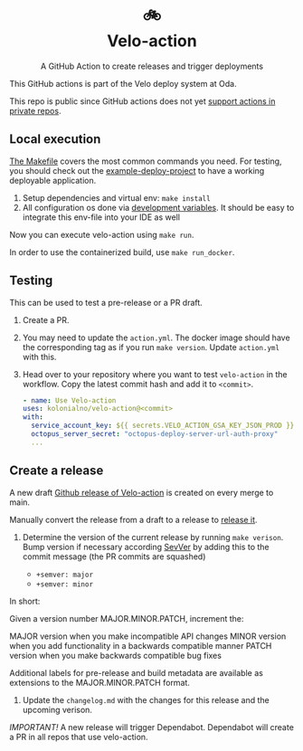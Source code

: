 <h1 align="center">
  🚲 <br>
  Velo-action
</h1>

<p align="center">
  A GitHub Action to create releases and trigger deployments
</p>

This GitHub actions is part of the Velo deploy system at Oda.

This repo is public since GitHub actions does not yet
[support actions in private repos](https://github.com/github/roadmap/issues/74).

## Local execution

[The Makefile](../Makefile) covers the most common commands you need. For testing,
you should check out the [example-deploy-project](https://github.com/kolonialno/example-deploy-project/) to have a working deployable application.

 1. Setup dependencies and virtual env: `make install`
 2. All configuration os done via [development variables](../env.dev-vars). It
    should be easy to integrate this env-file into your IDE as well

Now you can execute velo-action using `make run`.

In order to use the containerized build, use `make run_docker`.

## Testing

This can be used to test a pre-release or a PR draft.

1. Create a PR.
2. You may need to update the `action.yml`. The docker image should have the corresponding tag as if you run `make version`. Update `action.yml` with this.
3. Head over to your repository where you want to test `velo-action` in the workflow. Copy the latest commit hash and add it to `<commit>`.

    ```yaml
   - name: Use Velo-action
    uses: kolonialno/velo-action@<commit>
    with:
      service_account_key: ${{ secrets.VELO_ACTION_GSA_KEY_JSON_PROD }}
      octopus_server_secret: "octopus-deploy-server-url-auth-proxy"
      ...
    ```

## Create a release

A new draft [Github release of Velo-action](https://github.com/kolonialno/velo-action/releases) is created on every merge to main.

Manually convert the release from a draft to a release to [release it](https://github.com/kolonialno/velo-action/releases).

1. Determine the version of the current release by running `make verison`.
   Bump version if necessary according [SevVer](https://semver.org/) by adding this to the commit message (the PR commits are squashed)

   - `+semver: major`
   - `+semver: minor`

In short:

Given a version number MAJOR.MINOR.PATCH, increment the:

MAJOR version when you make incompatible API changes
MINOR version when you add functionality in a backwards compatible manner
PATCH version when you make backwards compatible bug fixes

Additional labels for pre-release and build metadata are available as extensions to the MAJOR.MINOR.PATCH format.

1. Update the `changelog.md` with the changes for this release and the upcoming verison.

*IMPORTANT!* A new release will trigger Dependabot. Dependabot will create a PR in all repos that use velo-action.  
